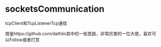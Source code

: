 # socketsCommunication
tcpClient和TcpListenerTcp通信

借鉴https://github.com/dathlin其中的一些思路，非常厉害的一位大佬，喜欢可以Follow或者打赏

